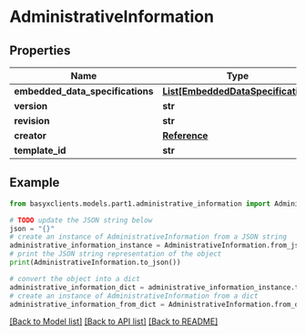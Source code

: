# AdministrativeInformation


## Properties

Name | Type | Description | Notes
------------ | ------------- | ------------- | -------------
**embedded_data_specifications** | [**List[EmbeddedDataSpecification]**](EmbeddedDataSpecification.md) |  | [optional] 
**version** | **str** |  | [optional] 
**revision** | **str** |  | [optional] 
**creator** | [**Reference**](Reference.md) |  | [optional] 
**template_id** | **str** |  | [optional] 

## Example

```python
from basyxclients.models.part1.administrative_information import AdministrativeInformation

# TODO update the JSON string below
json = "{}"
# create an instance of AdministrativeInformation from a JSON string
administrative_information_instance = AdministrativeInformation.from_json(json)
# print the JSON string representation of the object
print(AdministrativeInformation.to_json())

# convert the object into a dict
administrative_information_dict = administrative_information_instance.to_dict()
# create an instance of AdministrativeInformation from a dict
administrative_information_from_dict = AdministrativeInformation.from_dict(administrative_information_dict)
```
[[Back to Model list]](../README.md#documentation-for-models) [[Back to API list]](../README.md#documentation-for-api-endpoints) [[Back to README]](../README.md)


